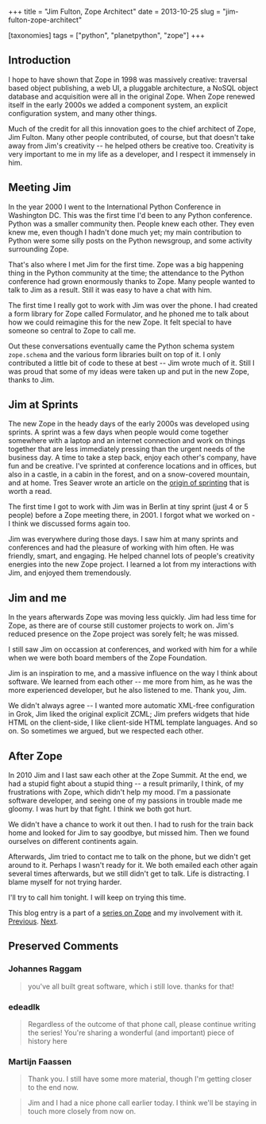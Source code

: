 +++
title = "Jim Fulton, Zope Architect"
date = 2013-10-25
slug = "jim-fulton-zope-architect"

[taxonomies]
tags = ["python", "planetpython", "zope"]
+++

## Introduction

I hope to have shown that Zope in 1998 was massively creative: traversal
based object publishing, a web UI, a pluggable architecture, a NoSQL
object database and acquisition were all in the original Zope. When Zope
renewed itself in the early 2000s we added a component system, an
explicit configuration system, and many other things.

Much of the credit for all this innovation goes to the chief architect
of Zope, Jim Fulton. Many other people contributed, of course, but that
doesn't take away from Jim's creativity -- he helped others be creative
too. Creativity is very important to me in my life as a developer, and I
respect it immensely in him.

## Meeting Jim

In the year 2000 I went to the International Python Conference in
Washington DC. This was the first time I'd been to any Python
conference. Python was a smaller community then. People knew each other.
They even knew me, even though I hadn't done much yet; my main
contribution to Python were some silly posts on the Python newsgroup,
and some activity surrounding Zope.

That's also where I met Jim for the first time. Zope was a big happening
thing in the Python community at the time; the attendance to the Python
conference had grown enormously thanks to Zope. Many people wanted to
talk to Jim as a result. Still it was easy to have a chat with him.

The first time I really got to work with Jim was over the phone. I had
created a form library for Zope called Formulator, and he phoned me to
talk about how we could reimagine this for the new Zope. It felt special
to have someone so central to Zope to call me.

Out these conversations eventually came the Python schema system
`zope.schema` and the various form libraries built on top of it. I only
contributed a little bit of code to these at best -- Jim wrote much of
it. Still I was proud that some of my ideas were taken up and put in the
new Zope, thanks to Jim.

## Jim at Sprints

The new Zope in the heady days of the early 2000s was developed using
sprints. A sprint was a few days when people would come together
somewhere with a laptop and an internet connection and work on things
together that are less immediately pressing than the urgent needs of the
business day. A time to take a step back, enjoy each other's company,
have fun and be creative. I've sprinted at conference locations and in
offices, but also in a castle, in a cabin in the forest, and on a
snow-covered mountain, and at home. Tres Seaver wrote an article on the
[origin of sprinting](http://agendaless.com/blog/origin_of_sprinting/)
that is worth a read.

The first time I got to work with Jim was in Berlin at tiny sprint (just
4 or 5 people) before a Zope meeting there, in 2001. I forgot what we
worked on - I think we discussed forms again too.

Jim was everywhere during those days. I saw him at many sprints and
conferences and had the pleasure of working with him often. He was
friendly, smart, and engaging. He helped channel lots of people's
creativity energies into the new Zope project. I learned a lot from my
interactions with Jim, and enjoyed them tremendously.

## Jim and me

In the years afterwards Zope was moving less quickly. Jim had less time
for Zope, as there are of course still customer projects to work on.
Jim's reduced presence on the Zope project was sorely felt; he was
missed.

I still saw Jim on occassion at conferences, and worked with him for a
while when we were both board members of the Zope Foundation.

Jim is an inspiration to me, and a massive influence on the way I think
about software. We learned from each other -- me more from him, as he
was the more experienced developer, but he also listened to me. Thank
you, Jim.

We didn't always agree -- I wanted more automatic XML-free configuration
in Grok, Jim liked the original explicit ZCML; Jim prefers widgets that
hide HTML on the client-side, I like client-side HTML template
languages. And so on. So sometimes we argued, but we respected each
other.

## After Zope

In 2010 Jim and I last saw each other at the Zope Summit. At the end, we
had a stupid fight about a stupid thing -- a result primarily, I think,
of my frustrations with Zope, which didn't help my mood. I'm a
passionate software developer, and seeing one of my passions in trouble
made me gloomy. I was hurt by that fight. I think we both got hurt.

We didn't have a chance to work it out then. I had to rush for the train
back home and looked for Jim to say goodbye, but missed him. Then we
found ourselves on different continents again.

Afterwards, Jim tried to contact me to talk on the phone, but we didn't
get around to it. Perhaps I wasn't ready for it. We both emailed each
other again several times afterwards, but we still didn't get to talk.
Life is distracting. I blame myself for not trying harder.

I'll try to call him tonight. I will keep on trying this time.

This blog entry is a part of a [series on
Zope](@/posts/my-exit-from-zope.md) and my
involvement with it.
[Previous](@/posts/renewing-zope.md).
[Next](@/posts/the-new-zope-as-a-web-framework.md).

## Preserved Comments

### Johannes Raggam

> you've all built great software, which i still love. thanks for that!

### edeadlk

> Regardless of the outcome of that phone call, please continue writing the
> series! You're sharing a wonderful (and important) piece of history here

### Martijn Faassen

> Thank you. I still have some more material, though I'm getting closer to the
> end now.

> Jim and I had a nice phone call earlier today. I think we'll be staying in
> touch more closely from now on.
